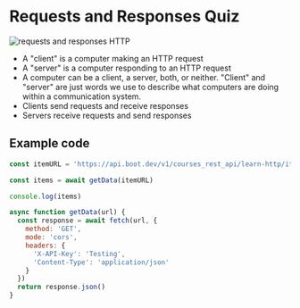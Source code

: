 # Requests and Responses Quiz

![requests and responses HTTP](https://i.imgur.com/ReFw6nN.png)

* A "client" is a computer making an HTTP request
* A "server" is a computer responding to an HTTP request
* A computer can be a client, a server, both, or neither. "Client" and "server" are just words we use to describe what computers are doing within a communication system.
* Clients send requests and receive responses
* Servers receive requests and send responses

## Example code

```js
const itemURL = 'https://api.boot.dev/v1/courses_rest_api/learn-http/items'

const items = await getData(itemURL)

console.log(items)

async function getData(url) {
  const response = await fetch(url, {
    method: 'GET',
    mode: 'cors',
    headers: {
      'X-API-Key': 'Testing',
      'Content-Type': 'application/json'
    }
  })
  return response.json()
}
```
